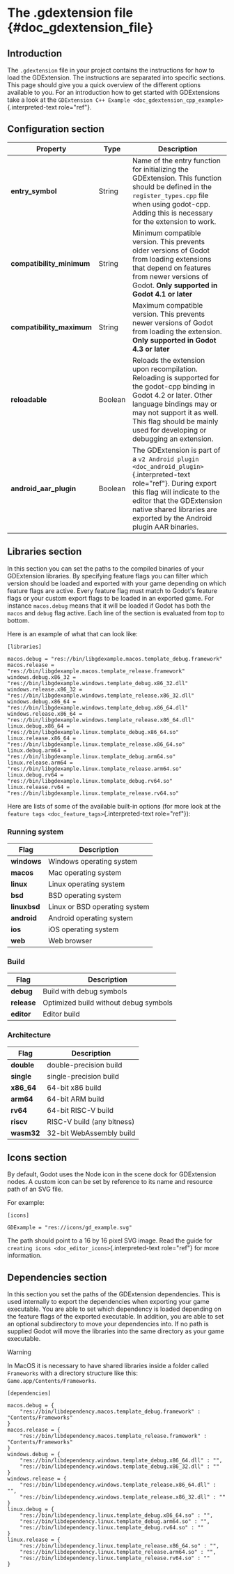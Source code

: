 # The .gdextension file {#doc_gdextension_file}

## Introduction

The `.gdextension` file in your project contains the instructions for
how to load the GDExtension. The instructions are separated into
specific sections. This page should give you a quick overview of the
different options available to you. For an introduction how to get
started with GDExtensions take a look at the
`GDExtension C++ Example <doc_gdextension_cpp_example>`{.interpreted-text
role="ref"}.

## Configuration section

| Property | Type | Description |
|----|----|----|
| **entry_symbol** | String | Name of the entry function for initializing the GDExtension. This function should be defined in the `register_types.cpp` file when using godot-cpp. Adding this is necessary for the extension to work. |
| **compatibility_minimum** | String | Minimum compatible version. This prevents older versions of Godot from loading extensions that depend on features from newer versions of Godot. **Only supported in Godot 4.1 or later** |
| **compatibility_maximum** | String | Maximum compatible version. This prevents newer versions of Godot from loading the extension. **Only supported in Godot 4.3 or later** |
| **reloadable** | Boolean | Reloads the extension upon recompilation. Reloading is supported for the godot-cpp binding in Godot 4.2 or later. Other language bindings may or may not support it as well. This flag should be mainly used for developing or debugging an extension. |
| **android_aar_plugin** | Boolean | The GDExtension is part of a `v2 Android plugin <doc_android_plugin>`{.interpreted-text role="ref"}. During export this flag will indicate to the editor that the GDExtension native shared libraries are exported by the Android plugin AAR binaries. |

## Libraries section

In this section you can set the paths to the compiled binaries of your
GDExtension libraries. By specifying feature flags you can filter which
version should be loaded and exported with your game depending on which
feature flags are active. Every feature flag must match to Godot\'s
feature flags or your custom export flags to be loaded in an exported
game. For instance `macos.debug` means that it will be loaded if Godot
has both the `macos` and `debug` flag active. Each line of the section
is evaluated from top to bottom.

Here is an example of what that can look like:

``` none
[libraries]

macos.debug = "res://bin/libgdexample.macos.template_debug.framework"
macos.release = "res://bin/libgdexample.macos.template_release.framework"
windows.debug.x86_32 = "res://bin/libgdexample.windows.template_debug.x86_32.dll"
windows.release.x86_32 = "res://bin/libgdexample.windows.template_release.x86_32.dll"
windows.debug.x86_64 = "res://bin/libgdexample.windows.template_debug.x86_64.dll"
windows.release.x86_64 = "res://bin/libgdexample.windows.template_release.x86_64.dll"
linux.debug.x86_64 = "res://bin/libgdexample.linux.template_debug.x86_64.so"
linux.release.x86_64 = "res://bin/libgdexample.linux.template_release.x86_64.so"
linux.debug.arm64 = "res://bin/libgdexample.linux.template_debug.arm64.so"
linux.release.arm64 = "res://bin/libgdexample.linux.template_release.arm64.so"
linux.debug.rv64 = "res://bin/libgdexample.linux.template_debug.rv64.so"
linux.release.rv64 = "res://bin/libgdexample.linux.template_release.rv64.so"
```

Here are lists of some of the available built-in options (for more look
at the `feature tags <doc_feature_tags>`{.interpreted-text role="ref"}):

### Running system

| Flag         | Description                   |
|--------------|-------------------------------|
| **windows**  | Windows operating system      |
| **macos**    | Mac operating system          |
| **linux**    | Linux operating system        |
| **bsd**      | BSD operating system          |
| **linuxbsd** | Linux or BSD operating system |
| **android**  | Android operating system      |
| **ios**      | iOS operating system          |
| **web**      | Web browser                   |

### Build

| Flag        | Description                           |
|-------------|---------------------------------------|
| **debug**   | Build with debug symbols              |
| **release** | Optimized build without debug symbols |
| **editor**  | Editor build                          |

### Architecture

| Flag       | Description                |
|------------|----------------------------|
| **double** | double-precision build     |
| **single** | single-precision build     |
| **x86_64** | 64-bit x86 build           |
| **arm64**  | 64-bit ARM build           |
| **rv64**   | 64-bit RISC-V build        |
| **riscv**  | RISC-V build (any bitness) |
| **wasm32** | 32-bit WebAssembly build   |

## Icons section

By default, Godot uses the Node icon in the scene dock for GDExtension
nodes. A custom icon can be set by reference to its name and resource
path of an SVG file.

For example:

``` none
[icons]

GDExample = "res://icons/gd_example.svg"
```

The path should point to a 16 by 16 pixel SVG image. Read the guide for
`creating icons <doc_editor_icons>`{.interpreted-text role="ref"} for
more information.

## Dependencies section

In this section you set the paths of the GDExtension dependencies. This
is used internally to export the dependencies when exporting your game
executable. You are able to set which dependency is loaded depending on
the feature flags of the exported executable. In addition, you are able
to set an optional subdirectory to move your dependencies into. If no
path is supplied Godot will move the libraries into the same directory
as your game executable.

> [!WARNING]
> In MacOS it is necessary to have shared libraries inside a folder
> called `Frameworks` with a directory structure like this:
> `Game.app/Contents/Frameworks`.

``` none
[dependencies]

macos.debug = {
    "res://bin/libdependency.macos.template_debug.framework" : "Contents/Frameworks"
}
macos.release = {
    "res://bin/libdependency.macos.template_release.framework" : "Contents/Frameworks"
}
windows.debug = {
    "res://bin/libdependency.windows.template_debug.x86_64.dll" : "",
    "res://bin/libdependency.windows.template_debug.x86_32.dll" : ""
}
windows.release = {
    "res://bin/libdependency.windows.template_release.x86_64.dll" : "",
    "res://bin/libdependency.windows.template_release.x86_32.dll" : ""
}
linux.debug = {
    "res://bin/libdependency.linux.template_debug.x86_64.so" : "",
    "res://bin/libdependency.linux.template_debug.arm64.so" : "",
    "res://bin/libdependency.linux.template_debug.rv64.so" : ""
}
linux.release = {
    "res://bin/libdependency.linux.template_release.x86_64.so" : "",
    "res://bin/libdependency.linux.template_release.arm64.so" : "",
    "res://bin/libdependency.linux.template_release.rv64.so" : ""
}
```
